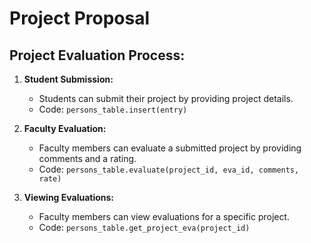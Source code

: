 # Project Proposal

## Project Evaluation Process:

1. **Student Submission:**
   - Students can submit their project by providing project details.
   - Code: `persons_table.insert(entry)`

2. **Faculty Evaluation:**
   - Faculty members can evaluate a submitted project by providing comments and a rating.
   - Code: `persons_table.evaluate(project_id, eva_id, comments, rate)`

3. **Viewing Evaluations:**
   - Faculty members can view evaluations for a specific project.
   - Code: `persons_table.get_project_eva(project_id)`